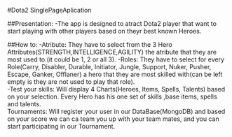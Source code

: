 #Dota2 SinglePageAplication

##Presentation: 
-The app is designed to atract Dota2 player that want to start playing with other players based on theyr best known Heroes.

##How to:
-Atribute: They have to select from the 3 Hero Attributes(STRENGTH,INTELLIGENCE,AGILITY) the atribute that they are most used to.(it could be 1, 2 or all 3).
-Roles: They have to select for every Role(Carry, Disabler, Durable, Initiator, Jungle, Support, Nuker, Pusher, Escape, Ganker, Offlaner) a hero that they are most skilled with(can be left empty is they are not used to play that role).<br/>
-Test your skills: Will display 4 Charts(Heroes, Items, Spells, Talents) based on your selection. Every Hero has his one set of skills ,base items, spells and talents. <br/>
Tournaments: Will register your user in our DataBase(MongoDB) and based on your score we can ca team you up with your team mates, and you can start participating in our Tournament.<br/>
